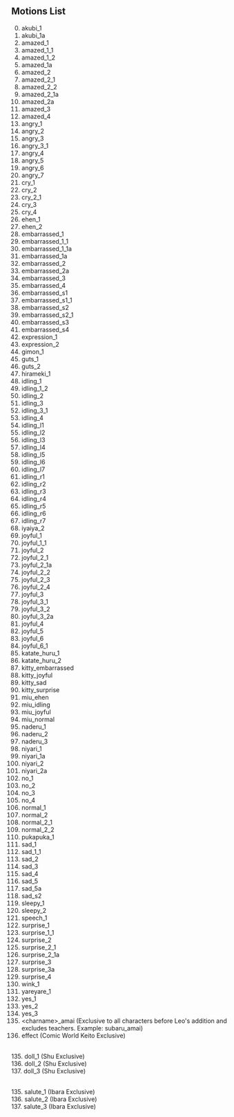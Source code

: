 ## Motions List

0.   akubi_1
1.   akubi_1a
2.   amazed_1
3.   amazed_1_1
4.   amazed_1_2
5.   amazed_1a
6.   amazed_2
7.   amazed_2_1
8.   amazed_2_2
9.   amazed_2_1a
10.  amazed_2a
11.  amazed_3
12.  amazed_4
13.  angry_1
14.  angry_2
15.  angry_3
16.  angry_3_1
17.  angry_4
18.  angry_5
19.  angry_6
20.  angry_7
21.  cry_1
22.  cry_2
23.  cry_2_1
24.  cry_3
25.  cry_4
26.  ehen_1
27.  ehen_2
28.  embarrassed_1
29.  embarrassed_1_1
30.  embarrassed_1_1a
31.  embarrassed_1a
32.  embarrassed_2
33.  embarrassed_2a
34.  embarrassed_3
35.  embarrassed_4
36.  embarrassed_s1
37.  embarrassed_s1_1
38.  embarrassed_s2
39.  embarrassed_s2_1
40.  embarrassed_s3
41.  embarrassed_s4
42.  expression_1
43.  expression_2
44.  gimon_1
45.  guts_1
46.  guts_2
47.  hirameki_1
48.  idling_1
49.  idling_1_2
50.  idling_2
51.  idling_3
52.  idling_3_1
53.  idling_4
54.  idling_l1
55.  idling_l2
56.  idling_l3
57.  idling_l4
58.  idling_l5
59.  idling_l6
60.  idling_l7
61.  idling_r1
62.  idling_r2
63.  idling_r3
64.  idling_r4
65.  idling_r5
66.  idling_r6
67.  idling_r7
68.  iyaiya_2
69.  joyful_1
70.  joyful_1_1
71.  joyful_2
72.  joyful_2_1
73.  joyful_2_1a
74.  joyful_2_2
75.  joyful_2_3
76.  joyful_2_4
77.  joyful_3
78.  joyful_3_1
79.  joyful_3_2
80.  joyful_3_2a
81.  joyful_4
82.  joyful_5
83.  joyful_6
84.  joyful_6_1
85.  katate_huru_1
86.  katate_huru_2
87.  kitty_embarrassed
88.  kitty_joyful
89.  kitty_sad
90.  kitty_surprise
91.  miu_ehen
92.  miu_idling
93.  miu_joyful
94.  miu_normal
95.  naderu_1
96.  naderu_2
97.  naderu_3
98.  niyari_1
99.  niyari_1a
100. niyari_2
101. niyari_2a
102. no_1
103. no_2
104. no_3
105. no_4
106. normal_1
107. normal_2
108. normal_2_1
109. normal_2_2
110. pukapuka_1
111. sad_1
112. sad_1_1
113. sad_2
114. sad_3
115. sad_4
116. sad_5
117. sad_5a
118. sad_s2
119. sleepy_1
120. sleepy_2
121. speech_1
122. surprise_1
123. surprise_1_1
124. surprise_2
125. surprise_2_1
126. surprise_2_1a
127. surprise_3
128. surprise_3a
129. surprise_4
130. wink_1
131. yareyare_1
132. yes_1
133. yes_2
134. yes_3
135. \<charname\>_amai (Exclusive to all characters before Leo's addition and excludes teachers. Example: subaru_amai)
136. effect (Comic World Keito Exclusive)

\
135. doll_1 (Shu Exclusive)
\
136. doll_2 (Shu Exclusive)
\
137. doll_3 (Shu Exclusive)

\
135. salute_1 (Ibara Exclusive)
\
136. salute_2 (Ibara Exclusive)
\
137. salute_3 (Ibara Exclusive)
